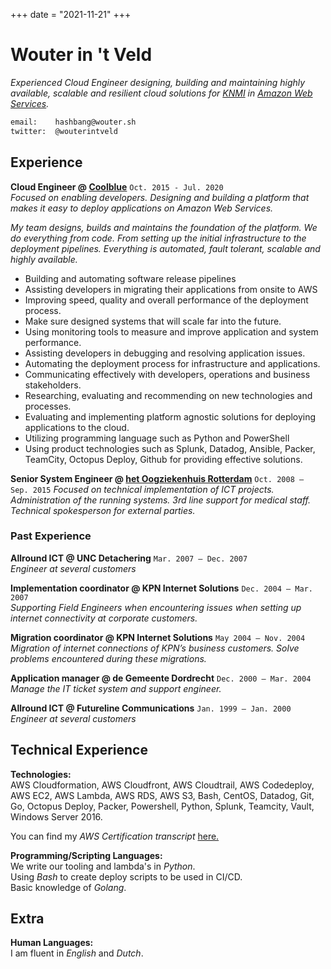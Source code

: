 +++
date = "2021-11-21"
+++

# Wouter in 't Veld
_Experienced Cloud Engineer designing, building and maintaining highly available, scalable and resilient cloud solutions for [KNMI](https://www.knmi.nl) in [Amazon Web Services](https://aws.amazon.com/)._  

```bash
email:    hashbang@wouter.sh
twitter:  @wouterintveld
```

Experience
----------

**Cloud Engineer @ [Coolblue](https://www.coolblue.nl)** `Oct. 2015 - Jul. 2020`  
_Focused on enabling developers. Designing and building a platform that makes it easy to deploy applications on Amazon Web Services._

_My team designs, builds and maintains the foundation of the platform. We do everything from code. From setting up the initial infrastructure to the deployment pipelines. Everything is automated, fault tolerant, scalable and highly available._
  

  
* Building and automating software release pipelines
* Assisting developers in migrating their applications from onsite to AWS
* Improving speed, quality and overall performance of the deployment process.
* Make sure designed systems that will scale far into the future.
* Using monitoring tools to measure and improve application and system performance.
* Assisting developers in debugging and resolving application issues.
* Automating the deployment process for infrastructure and applications.
* Communicating effectively with developers, operations and business stakeholders.
* Researching, evaluating and recommending on new technologies and processes.
* Evaluating and implementing platform agnostic solutions for deploying applications to the cloud.
* Utilizing programming language such as Python and PowerShell
* Using product technologies such as Splunk, Datadog, Ansible, Packer, TeamCity, Octopus Deploy, Github for providing effective solutions.
  
  
**Senior System Engineer @ [het Oogziekenhuis Rotterdam](https://www.oogziekenhuis.nl)** `Oct. 2008 – Sep. 2015` 
_Focused on technical implementation of ICT projects. Administration of the running systems. 3rd line support for medical staff. Technical spokesperson for external parties._

### Past Experience
**Allround ICT @ UNC Detachering** `Mar. 2007 – Dec. 2007`  
_Engineer at several customers_  

**Implementation coordinator @ KPN Internet Solutions** `Dec. 2004 – Mar. 2007`   
_Supporting Field Engineers when encountering issues when setting up internet connectivity at corporate customers._  

**Migration coordinator @ KPN Internet Solutions** `May 2004 – Nov. 2004`  
_Migration of internet connections of KPN’s business customers. Solve problems encountered during these migrations._

**Application manager @ de Gemeente Dordrecht** `Dec. 2000 – Mar. 2004`  
_Manage the IT ticket system and support engineer._

**Allround ICT @ Futureline Communications** `Jan. 1999 – Jan. 2000`  
_Engineer at several customers_  

Technical Experience
---------------------

**Technologies:**  
AWS Cloudformation, AWS Cloudfront, AWS Cloudtrail, AWS Codedeploy, AWS EC2, AWS Lambda, AWS RDS, AWS S3, Bash, CentOS, Datadog, Git, Go, Octopus Deploy, Packer, Powershell, Python, Splunk, Teamcity, Vault, Windows Server 2016.  

You can find my _AWS Certification transcript_ [here.](https://www.certmetrics.com/amazon/public/transcript.aspx?transcript=BELNDZH21M14QN54)

**Programming/Scripting Languages:**  
We write our tooling and lambda's in _Python_.  
Using _Bash_ to create deploy scripts to be used in CI/CD.  
Basic knowledge of _Golang_.  

Extra
----------------------------------------
**Human Languages:**  
I am fluent in _English_ and _Dutch_.

